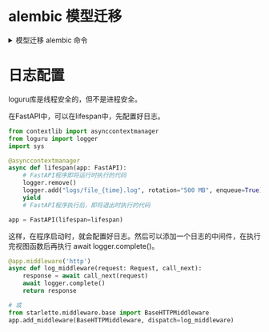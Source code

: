 
# alembic 模型迁移

<details>
<summary>模型迁移 alembic 命令</summary>

```bash
pip install alembic

# 1.创建初始迁移仓库（只需要创建1次就行）
# 会在当前目录下生成alembic目录和alembic.ini文件
alembic init alembic --template async

# 2.配置
# 2.1 修改alembic.ini文件中的sqlalchemy.url
sqlalchemy.url = driver://user:pass@localhost/dbname
# 2.2 修改alembic/env.py
target_metadata = None
# 修改为
from models import Base
target_metadata = Base.metadata

# 3.迁移模型到数据库中去
alembic revision --autogenerate -m "add user model"
alembic upgrade head
```

</details>

# 日志配置

loguru库是线程安全的，但不是进程安全。

在FastAPI中，可以在lifespan中，先配置好日志。

```python
from contextlib import asynccontextmanager
from loguru import logger
import sys

@asynccontextmanager
async def lifespan(app: FastAPI):
    # FastAPI程序即将运行时执行的代码
    logger.remove()
    logger.add("logs/file_{time}.log", rotation="500 MB", enqueue=True)
    yield
    # FastAPI程序执行后，即将退出时执行的代码

app = FastAPI(lifespan=lifespan)
```

这样，在程序启动时，就会配置好日志。然后可以添加一个日志的中间件，在执行完视图函数后再执行 await logger.complete()。

```python
@app.middleware('http')
async def log_middleware(request: Request, call_next):
    response = await call_next(request)
    await logger.complete()
    return response

# 或
from starlette.middleware.base import BaseHTTPMiddleware
app.add_middleware(BaseHTTPMiddleware, dispatch=log_middleware)
```